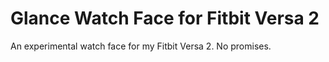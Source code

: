 # Glance Watch Face for Fitbit Versa 2

An experimental watch face for my Fitbit Versa 2. No promises.

